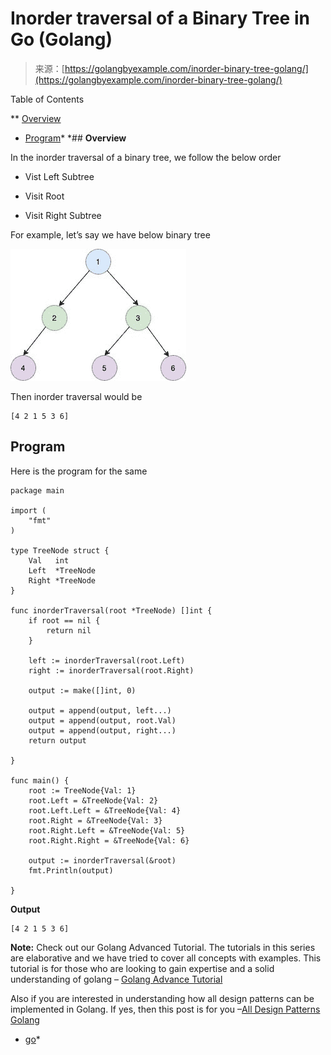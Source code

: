 <!--yml
category: 未分类
date: 2024-10-13 06:46:01
-->

# Inorder traversal of a Binary Tree in Go (Golang)

> 来源：[https://golangbyexample.com/inorder-binary-tree-golang/](https://golangbyexample.com/inorder-binary-tree-golang/)

Table of Contents

 **   [Overview](#Overview "Overview")
*   [Program](#Program "Program")*  *## **Overview**

In the inorder traversal of a binary tree, we follow the below order

*   Vist Left Subtree

*   Visit Root

*   Visit Right Subtree

For example, let’s say we have below binary tree

![](img/9a9347838908483552b24df3dc54cd38.png)

Then inorder traversal would be

```
[4 2 1 5 3 6]
```

## **Program**

Here is the program for the same

```
package main

import (
	"fmt"
)

type TreeNode struct {
	Val   int
	Left  *TreeNode
	Right *TreeNode
}

func inorderTraversal(root *TreeNode) []int {
	if root == nil {
		return nil
	}

	left := inorderTraversal(root.Left)
	right := inorderTraversal(root.Right)

	output := make([]int, 0)

	output = append(output, left...)
	output = append(output, root.Val)
	output = append(output, right...)
	return output

}

func main() {
	root := TreeNode{Val: 1}
	root.Left = &TreeNode{Val: 2}
	root.Left.Left = &TreeNode{Val: 4}
	root.Right = &TreeNode{Val: 3}
	root.Right.Left = &TreeNode{Val: 5}
	root.Right.Right = &TreeNode{Val: 6}

	output := inorderTraversal(&root)
	fmt.Println(output)

}
```

**Output**

```
[4 2 1 5 3 6]
```

**Note:** Check out our Golang Advanced Tutorial. The tutorials in this series are elaborative and we have tried to cover all concepts with examples. This tutorial is for those who are looking to gain expertise and a solid understanding of golang – [Golang Advance Tutorial](https://golangbyexample.com/golang-comprehensive-tutorial/)

Also if you are interested in understanding how all design patterns can be implemented in Golang. If yes, then this post is for you –[All Design Patterns Golang](https://golangbyexample.com/all-design-patterns-golang/)

*   [go](https://golangbyexample.com/tag/go/)*